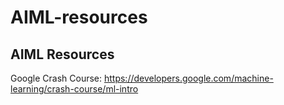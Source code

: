 # AIML-resources
## AIML Resources

Google Crash Course: https://developers.google.com/machine-learning/crash-course/ml-intro
